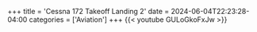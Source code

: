 +++
title = 'Cessna 172 Takeoff Landing 2'
date = 2024-06-04T22:23:28-04:00
categories = ['Aviation']
+++
{{< youtube GULoGkoFxJw >}}

